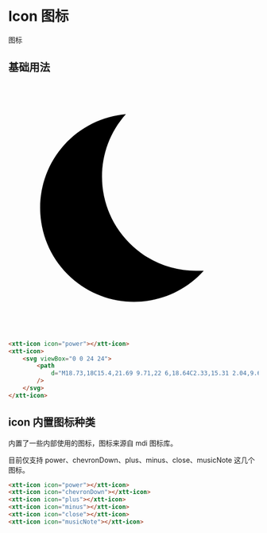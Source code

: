 <script setup>
import { onMounted, onUnmounted } from 'vue'
import "./css/com.css"
import GUI from "lil-gui";

let gui;

onMounted(async () => {
	await Promise.all([
		import("../../dist/xtt-icon.js")
	])

	const operate = document.getElementById("operate");

	gui = new GUI({
		container: document.querySelector(".operate-wrapper")
	});

	const obj = {
		icon: "power",
	};

	gui.add(obj, "icon", ["power", "chevronDown","plus","minus","close","musicNote"]).onChange((value) => {
		operate.icon = value
	});

});

onUnmounted(() => {
	gui.destroy();
});
</script>

# Icon 图标

图标

<section class="operate-wrapper">
	<div class="operate-content">
		<xtt-icon icon="power" id="operate"></xtt-icon>
	</div>
</section>

## 基础用法

<section class="wrap">
	<xtt-icon icon="power"></xtt-icon>
	<xtt-icon>
		<svg viewBox="0 0 24 24">
				<path
					d="M18.73,18C15.4,21.69 9.71,22 6,18.64C2.33,15.31 2.04,9.62 5.37,5.93C6.9,4.25 9,3.2 11.27,3C7.96,6.7 8.27,12.39 12,15.71C13.63,17.19 15.78,18 18,18C18.25,18 18.5,18 18.73,18Z"
				/>
			</svg>
	</xtt-icon>
</section>

```html
<xtt-icon icon="power"></xtt-icon>
<xtt-icon>
	<svg viewBox="0 0 24 24">
		<path
			d="M18.73,18C15.4,21.69 9.71,22 6,18.64C2.33,15.31 2.04,9.62 5.37,5.93C6.9,4.25 9,3.2 11.27,3C7.96,6.7 8.27,12.39 12,15.71C13.63,17.19 15.78,18 18,18C18.25,18 18.5,18 18.73,18Z"
		/>
	</svg>
</xtt-icon>
```

## icon 内置图标种类

内置了一些内部使用的图标，图标来源自 mdi 图标库。

目前仅支持 power、chevronDown、plus、minus、close、musicNote 这几个图标。

<section class="wrap">
	<xtt-icon icon="power"></xtt-icon>
	<xtt-icon icon="chevronDown"></xtt-icon>
	<xtt-icon icon="plus"></xtt-icon>
	<xtt-icon icon="minus"></xtt-icon>
	<xtt-icon icon="close"></xtt-icon>
	<xtt-icon icon="musicNote"></xtt-icon>
</section>

```html
<xtt-icon icon="power"></xtt-icon>
<xtt-icon icon="chevronDown"></xtt-icon>
<xtt-icon icon="plus"></xtt-icon>
<xtt-icon icon="minus"></xtt-icon>
<xtt-icon icon="close"></xtt-icon>
<xtt-icon icon="musicNote"></xtt-icon>
```
